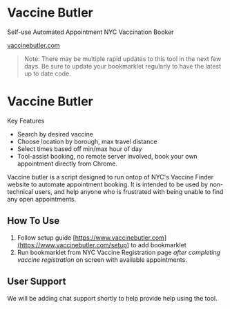 # Vaccine Butler
Self-use Automated Appointment NYC Vaccination Booker

[vaccinebutler.com](https://www.vaccinebutler.com)

> Note: There may be multiple rapid updates to this tool in the next few days. Be sure to update your bookmarklet regularly to have the latest up to date code.

# Vaccine Butler

Key Features
* Search by desired vaccine
* Choose location by borough, max travel distance
* Select times based off min/max hour of day
* Tool-assist booking, no remote server involved, book your own appointment directly from Chrome.

Vaccine butler is a script designed to run ontop of NYC's Vaccine Finder website to automate appointment booking. It is intended to be used by non-technical users, and help anyone who is frustrated with being unable to find any open appointments. 

## How To Use

1) Follow setup guide [https://www.vaccinebutler.com](https://www.vaccinebutler.com/setup) to add bookmarklet
2) Run bookmarklet from NYC Vaccine Registration page *after completing vaccine registration* on screen with available appointments.

## User Support
We will be adding chat support shortly to help provide help using the tool.
